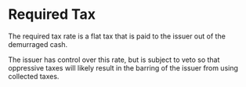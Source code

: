# Required Tax



The required tax rate is a flat tax that is paid to the issuer out of the demurraged cash.



The issuer has control over this rate, but is subject to veto so that oppressive taxes will likely result in the barring of the issuer from using collected taxes.
